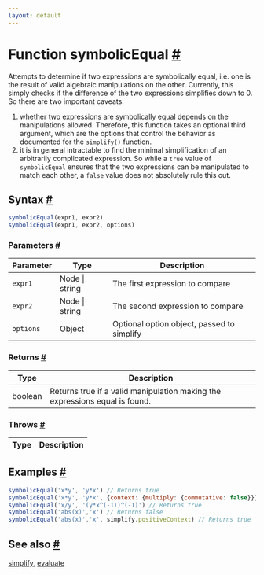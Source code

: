 ```yaml
---
layout: default
---
```


<!-- Note: This file is automatically generated from source code comments. Changes made in this file will be overridden. -->

<h1 id="function-symbolicequal">Function symbolicEqual <a href="#function-symbolicequal" title="Permalink">#</a></h1>

Attempts to determine if two expressions are symbolically equal, i.e.
one is the result of valid algebraic manipulations on the other.
Currently, this simply checks if the difference of the two expressions
simplifies down to 0. So there are two important caveats:
1. whether two expressions are symbolically equal depends on the
    manipulations allowed. Therefore, this function takes an optional
    third argument, which are the options that control the behavior
    as documented for the `simplify()` function.
2. it is in general intractable to find the minimal simplification of
    an arbitrarily complicated expression. So while a `true` value
    of `symbolicEqual` ensures that the two expressions can be manipulated
    to match each other, a `false` value does not absolutely rule this out.


<h2 id="syntax">Syntax <a href="#syntax" title="Permalink">#</a></h2>

```js
symbolicEqual(expr1, expr2)
symbolicEqual(expr1, expr2, options)
```

<h3 id="parameters">Parameters <a href="#parameters" title="Permalink">#</a></h3>

Parameter | Type | Description
--------- | ---- | -----------
`expr1` | Node &#124; string | The first expression to compare
`expr2` | Node &#124; string | The second expression to compare
`options` | Object | Optional option object, passed to simplify

<h3 id="returns">Returns <a href="#returns" title="Permalink">#</a></h3>

Type | Description
---- | -----------
boolean |  Returns true if a valid manipulation making the expressions equal is found.


<h3 id="throws">Throws <a href="#throws" title="Permalink">#</a></h3>

Type | Description
---- | -----------


<h2 id="examples">Examples <a href="#examples" title="Permalink">#</a></h2>

```js
symbolicEqual('x*y', 'y*x') // Returns true
symbolicEqual('x*y', 'y*x', {context: {multiply: {commutative: false}}}) // Returns false
symbolicEqual('x/y', '(y*x^(-1))^(-1)') // Returns true
symbolicEqual('abs(x)','x') // Returns false
symbolicEqual('abs(x)','x', simplify.positiveContext) // Returns true
```


<h2 id="see-also">See also <a href="#see-also" title="Permalink">#</a></h2>

[simplify](simplify.html),
[evaluate](evaluate.html)
